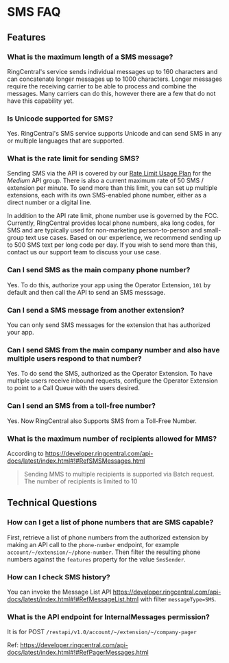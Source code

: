 # SMS FAQ

## Features

### What is the maximum length of a SMS message?

RingCentral's service sends individual messages up to 160 characters and can concatenate longer messages up to 1000 characters. Longer messages require the receiving carrier to be able to process and combine the messages. Many carriers can do this, however there are a few that do not have this capability yet.

### Is Unicode supported for SMS?

Yes. RingCentral's SMS service supports Unicode and can send SMS in any or multiple languages that are supported.

### What is the rate limit for sending SMS?

Sending SMS via the API is covered by our [Rate Limit Usage Plan](https://developer.ringcentral.com/api-docs/latest/index.html#!#APIRateLimits.html) for the *Medium* API group. There is also a current maximum rate of 50 SMS / extension per minute. To send more than this limit, you can set up multiple extensions, each with its own SMS-enabled phone number, either as a direct number or a digital line.

In addition to the API rate limit, phone number use is governed by the FCC. Currently, RingCentral provides local phone numbers, aka long codes, for SMS and are typically used for non-marketing person-to-person and small-group text use cases. Based on our experience, we recommend sending up to 500 SMS text per long code per day. If you wish to send more than this, contact us our support team to discuss your use case.

### Can I send SMS as the main company phone number?

Yes. To do this, authorize your app using the Operator Extension, `101` by default and then call the API to send an SMS messsage.

### Can I send a SMS message from another extension?

You can only send SMS messages for the extension that has authorized your app.

### Can I send SMS from the main company number and also have multiple users respond to that number?

Yes. To do send the SMS, authorized as the Operator Extension. To have multiple users receive inbound requests, configure the Operator Extension to point to a Call Queue with the users desired.

### Can I send an SMS from a toll-free number?

Yes. Now RingCentral also Supports SMS from a Toll-Free Number.

### What is the maximum number of recipients allowed for MMS?

According to https://developer.ringcentral.com/api-docs/latest/index.html#!#RefSMSMessages.html

> Sending MMS to multiple recipients is supported via Batch request. The number of recipients is limited to 10

## Technical Questions

### How can I get a list of phone numbers that are SMS capable?

First, retrieve a list of phone numbers from the authorized extension by making an API call to the `phone-number` endpoint, for example `account/~/extension/~/phone-number`. Then filter the resulting phone numbers against the `features` property for the value `SmsSender`.

### How can I check SMS history?

You can invoke the Message List API https://developer.ringcentral.com/api-docs/latest/index.html#!#RefMessageList.html with filter `messageType=SMS`.

### What is the API endpoint for InternalMessages permission?

It is for POST `/restapi/v1.0/account/~/extension/~/company-pager`

Ref: https://developer.ringcentral.com/api-docs/latest/index.html#!#RefPagerMessages.html
